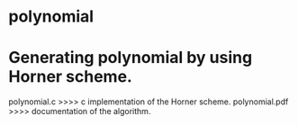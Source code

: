 # polynomial
Generating polynomial by using Horner scheme.
========================================================
polynomial.c >>>> c implementation of the Horner scheme.
polynomial.pdf >>>> documentation of the algorithm.
